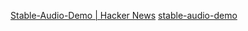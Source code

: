 
[Stable-Audio-Demo | Hacker News](https://news.ycombinator.com/item?id=39354138)
[stable-audio-demo](https://stability-ai.github.io/stable-audio-demo/)

